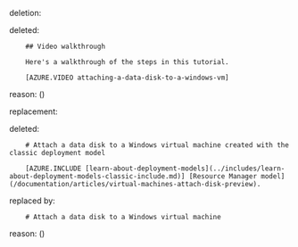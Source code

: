 deletion:

deleted:

		## Video walkthrough
		
		Here's a walkthrough of the steps in this tutorial.
		
		[AZURE.VIDEO attaching-a-data-disk-to-a-windows-vm]

reason: ()

replacement:

deleted:

		# Attach a data disk to a Windows virtual machine created with the classic deployment model
		
		[AZURE.INCLUDE [learn-about-deployment-models](../includes/learn-about-deployment-models-classic-include.md)] [Resource Manager model](/documentation/articles/virtual-machines-attach-disk-preview).

replaced by:

		# Attach a data disk to a Windows virtual machine

reason: ()

